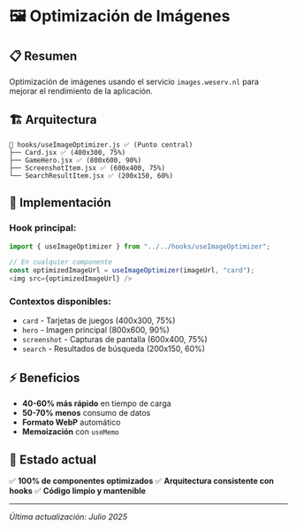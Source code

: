 # 🖼️ Optimización de Imágenes

## 📋 Resumen

Optimización de imágenes usando el servicio `images.weserv.nl` para mejorar el rendimiento de la aplicación.

## 🏗️ Arquitectura

```
📁 hooks/useImageOptimizer.js ✅ (Punto central)
├── Card.jsx ✅ (400x300, 75%)
├── GameHero.jsx ✅ (800x600, 90%)
├── ScreenshotItem.jsx ✅ (600x400, 75%)
└── SearchResultItem.jsx ✅ (200x150, 60%)
```

## 🚀 Implementación

### Hook principal:
```javascript
import { useImageOptimizer } from "../../hooks/useImageOptimizer";

// En cualquier componente
const optimizedImageUrl = useImageOptimizer(imageUrl, "card");
<img src={optimizedImageUrl} />
```

### Contextos disponibles:
- `card` - Tarjetas de juegos (400x300, 75%)
- `hero` - Imagen principal (800x600, 90%)
- `screenshot` - Capturas de pantalla (600x400, 75%)
- `search` - Resultados de búsqueda (200x150, 60%)

## ⚡ Beneficios

- **40-60% más rápido** en tiempo de carga
- **50-70% menos** consumo de datos
- **Formato WebP** automático
- **Memoización** con `useMemo`

## 🎯 Estado actual

✅ **100% de componentes optimizados**
✅ **Arquitectura consistente con hooks**
✅ **Código limpio y mantenible**

---

*Última actualización: Julio 2025* 